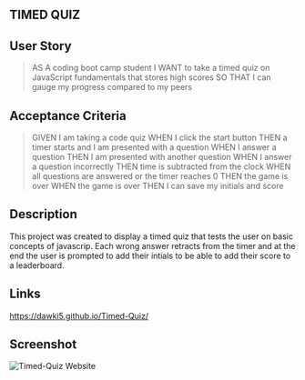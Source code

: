 ## TIMED QUIZ

## User Story

> AS A coding boot camp student
> I WANT to take a timed quiz on JavaScript fundamentals that stores high scores
> SO THAT I can gauge my progress compared to my peers

## Acceptance Criteria

> GIVEN I am taking a code quiz
> WHEN I click the start button
> THEN a timer starts and I am presented with a question
> WHEN I answer a question
> THEN I am presented with another question
> WHEN I answer a question incorrectly
> THEN time is subtracted from the clock
> WHEN all questions are answered or the timer reaches 0
> THEN the game is over
> WHEN the game is over
> THEN I can save my initials and score

## Description

This project was created to display a timed quiz that tests the user on basic concepts of javascrip. Each wrong answer retracts from the timer and at the end the user is prompted to add their intials to be able to add their score to a leaderboard.

## Links

https://dawki5.github.io/Timed-Quiz/

## Screenshot

![Timed-Quiz Website](https://user-images.githubusercontent.com/109554960/198083635-47d96e5c-32d3-4ca5-9506-708c364ca4fe.png)
